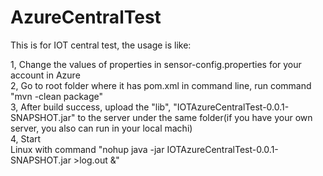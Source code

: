# AzureCentralTest
This is for IOT central test, the usage is like:  

1, Change the values of properties in sensor-config.properties for your account in Azure  
2, Go to root folder where it has pom.xml in command line, run command "mvn -clean package"  
3, After build success, upload the "lib", "IOTAzureCentralTest-0.0.1-SNAPSHOT.jar" to the server under the same folder(if you have your own server, you also can run in your local machi)  
4, Start  
  Linux with command "nohup  java -jar IOTAzureCentralTest-0.0.1-SNAPSHOT.jar >log.out &"  
